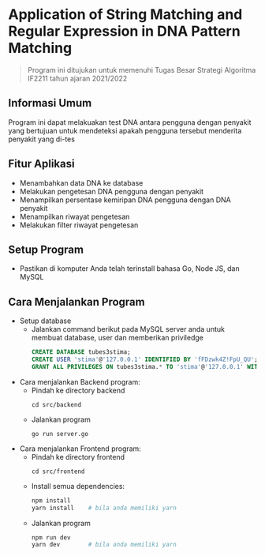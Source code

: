 # Application of String Matching and Regular Expression in DNA Pattern Matching

> Program ini ditujukan untuk memenuhi Tugas Besar Strategi Algoritma IF2211 tahun ajaran 2021/2022

## Informasi Umum
Program ini dapat melakuakan test DNA antara pengguna dengan penyakit yang bertujuan untuk mendeteksi apakah pengguna tersebut menderita penyakit yang di-tes

## Fitur Aplikasi
- Menambahkan data DNA ke database
- Melakukan pengetesan DNA pengguna dengan penyakit
- Menampilkan persentase kemiripan DNA pengguna dengan DNA penyakit
- Menampilkan riwayat pengetesan
- Melakukan filter riwayat pengetesan

## Setup Program
- Pastikan di komputer Anda telah terinstall bahasa Go, Node JS, dan MySQL

## Cara Menjalankan Program
- Setup database
    - Jalankan command berikut pada MySQL server anda untuk membuat database, user dan memberikan priviledge
      ```sql
      CREATE DATABASE tubes3stima;
      CREATE USER 'stima'@'127.0.0.1' IDENTIFIED BY 'fFDzwk4Z!FpU_QU';
      GRANT ALL PRIVILEGES ON tubes3stima.* TO 'stima'@'127.0.0.1' WITH GRANT OPTION;
      ```
- Cara menjalankan Backend program:
    - Pindah ke directory backend
      ```
      cd src/backend
      ```
    - Jalankan program
      ```
      go run server.go
      ```
- Cara menjalankan Frontend program:
    - Pindah ke directory frontend
      ```
      cd src/frontend
      ```
    - Install semua dependencies:
      ```sh
      npm install
      yarn install    # bila anda memiliki yarn
      ```
    - Jalankan program
      ```sh
      npm run dev
      yarn dev        # bila anda memiliki yarn
      ```

